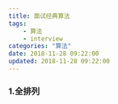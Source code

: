```yaml
---
title: 面试经典算法
tags: 
	- 算法
	- interview
categories: "算法"
date: 2018-11-28 09:22:00
updated: 2018-11-28 09:22:00
---
```


### 1.全排列





